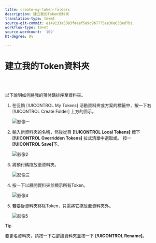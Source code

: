 ```yaml
---
title: create-my-token-folders
description: 建立我的Token資料夾
translation-type: tm+mt
source-git-commit: e149133a5383faaef5e9c9b7775ae36e633ed7b1
workflow-type: tm+mt
source-wordcount: '102'
ht-degree: 0%

---
```



# 建立我的Token資料夾

<br> 

以下說明如何將我的預付碼排序至資料夾。

1. 在促銷 [!UICONTROL My Tokens] 活動資料夾或方案的標籤中，按一下右 [!UICONTROL Create Folder] 上方的圖示。

   ![影像一](/help/sky/assets/my-tokens/create-my-token-folders/create-my-token-folders-1.png)

1. 輸入新資料夾的名稱，然後從目 **[!UICONTROL Local Tokens]** 標下 **[!UICONTROL Overridden Tokens]** 拉式清單中選取或。 按一 **[!UICONTROL Save]**&#x200B;下。

   ![影像2](/help/sky/assets/my-tokens/create-my-token-folders/create-my-token-folders-2.png)

1. 將預付碼拖放至資料夾。

   ![影像三](/help/sky/assets/my-tokens/create-my-token-folders/create-my-token-folders-3.png)

1. 按一下以展開資料夾並顯示所有Token。

   ![影像4](/help/sky/assets/my-tokens/create-my-token-folders/create-my-token-folders-4.png)

1. 若要從資料夾移除Token，只需將它拖放至資料夾外。

   ![影像5](/help/sky/assets/my-tokens/create-my-token-folders/create-my-token-folders-5.png)

>[!TIP]
>
>要更名資料夾，請按一下右鍵該資料夾並按一下 **[!UICONTROL Rename]**。
